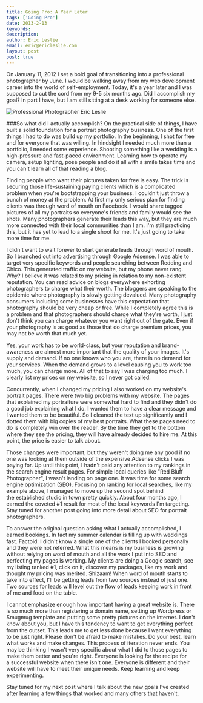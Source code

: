 ```yaml
---
title: Going Pro: A Year Later
tags: ['Going Pro']
date: 2013-2-13
keywords: 
description: 
author: Eric Leslie
email: eric@ericleslie.com
layout: post
post: true
---
```


On January 11, 2012 I set a bold goal of transitioning into a professional photographer by June. I would be walking away from my web development career into the world of self-employment. Today, it's a year later and I was supposed to cut the cord from my 9-5 six months ago. Did I accomplish my goal? In part I have, but I am still sitting at a desk working for someone else.

<p class="text-center"><img src="http://www.lesliephotos.com/photos/i-NgnBBwx/0/X2/i-NgnBBwx-X2.jpg" alt="Professional Photographer Eric Leslie" class="img-rounded"></p>

###So what did I actually accomplish?
On the practical side of things, I have built a solid foundation for a portrait photography business. One of the first things I had to do was build up my portfolio. In the beginning, I shot for free and for everyone that was willing. In hindsight I needed much more than a portfolio, I needed some experience. Shooting something like a wedding is a high-pressure and fast-paced environment. Learning how to operate my camera, setup lighting, pose people and do it all with a smile takes time and you can't learn all of that reading a blog.

Finding people who want their pictures taken for free is easy. The trick is securing those life-sustaining paying clients which is a complicated problem when you're bootstrapping your business. I couldn't just throw a bunch of money at the problem. At first my only serious plan for finding clients was through word of mouth on Facebook. I would share tagged pictures of all my portraits so everyone's friends and family would see the shots. Many photographers generate their leads this way, but they are much more connected with their local communities than I am. I'm still practicing this, but it has yet to lead to a single shoot for me. It's just going to take more time for me.

I didn't want to wait forever to start generate leads through word of mouth. So I branched out into advertising through Google Adsense. I was able to target very specific keywords and people searching between Redding and Chico. This generated traffic on my website, but my phone never rang. Why? I believe it was related to my pricing in relation to my non-existent reputation. You can read advice on blogs everywhere exhorting photographers to charge what their worth. The bloggers are speaking to the epidemic where photography is slowly getting devalued. Many photography consumers including some businesses have this expectation that photography should be very cheap or free. While I completely agree this is a problem and that photographers should charge what they're worth, I just don't think you can charge whatever you want right out of the gate. Even if your photography is as good as those that do charge premium prices, you may not be worth that much yet.

Yes, your work has to be world-class, but your reputation and brand-awareness are almost more important that the quality of your images. It's supply and demand. If no one knows who you are, there is no demand for your services. When the demand grows to a level causing you to work too much, you can charge more. All of that to say I was charging too much. I clearly list my prices on my website, so I never got called.

Concurrently, when I changed my pricing I also worked on my website's portrait pages. There were two big problems with my website. The pages that explained my portraiture were somewhat hard to find and they didn't do a good job explaining what I do. I wanted them to have a clear message and I wanted them to be beautiful. So I cleaned the text up significantly and I dotted them with big copies of my best portraits. What these pages need to do is completely win over the reader. By the time they get to the bottom where they see the pricing, they will have already decided to hire me. At this point, the price is easier to talk about.

Those changes were important, but they weren't doing me any good if no one was looking at them outside of the expensive Adsense clicks I was paying for. Up until this point, I hadn't paid any attention to my rankings in the search engine result pages. For simple local queries like "Red Bluff Photographer", I wasn't landing on page one. It was time for some search engine optimization (SEO). Focusing on ranking for local searches, like my example above, I managed to move up the second spot behind the established studio in town pretty quickly. About four months ago, I earned the coveted #1 result for most of the local keywords I'm targeting. Stay tuned for another post going into more detail about SEO for portrait photographers.

To answer the original question asking what I actually accomplished, I earned bookings. In fact my summer calendar is filling up with weddings fast. Factoid: I didn't know a single one of the clients I booked personally and they were not referred. What this means is my business is growing without relying on word of mouth and all the work I put into SEO and perfecting my pages is working. My clients are doing a Google search, see my listing ranked #1, click on it, discover my packages, like my work and thought my pricing was merited. Shizaam! When word of mouth starts to take into effect, I'll be getting leads from two sources instead of just one. Two sources for leads will level out the flow of leads keeping work in front of me and food on the table.

I cannot emphasize enough how important having a great website is. There is so much more than registering a domain name, setting up Wordpress or Smugmug template and putting some pretty pictures on the internet. I don't know about you, but I have this tendency to want to get everything perfect from the outset. This leads me to get less done because I want everything to be just right. Please don't be afraid to make mistakes. Do your best, learn what works and make changes. This process of iteration never ends. You may be thinking I wasn't very specific about what I did to those pages to make them better and you're right. Everyone is looking for the recipe for a successful website when there isn't one. Everyone is different and their website will have to meet their unique needs. Keep learning and keep experimenting.

Stay tuned for my next post where I talk about the new goals I've created after learning a few things that worked and many others that haven't.